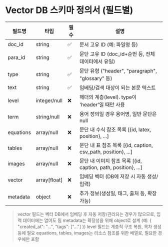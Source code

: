 # Vector DB 스키마 정의서 (필드별)

| 필드명      | 타입         | 필수 | 설명                                                         |
|-------------|--------------|------|--------------------------------------------------------------|
| doc_id      | string       | ✅   | 문서 고유 ID (예: 파일명 등)                                 |
| para_id     | string       | ✅   | 문단 고유 ID (doc_id+순번 등, 전체 데이터에서 유일)           |
| type        | string       | ✅   | 문단 유형 ("header", "paragraph", "glossary" 등)             |
| text        | string       | ✅   | 임베딩/검색 대상이 되는 본문 텍스트                           |
| level       | integer/null | ❌   | 헤더의 계층(level). type이 'header'일 때만 사용              |
| term        | string/null  | ❌   | 용어 정의일 경우 용어명, 일반 문단은 null                    |
| equations   | array/null   | ❌   | 문단 내 수식 참조 목록 [{id, latex, position}, ...]          |
| tables      | array/null   | ❌   | 문단 내 표 참조 목록 [{id, caption, csv_path, position}, ...] |
| images      | array/null   | ❌   | 문단 내 이미지 참조 목록 [{id, caption, path, position}, ...] |
| vector      | array[float] | ❌   | 임베딩 벡터 (DB에 저장 시 자동 생성/입력)                    |
| metadata    | object       | ❌   | 추가 정보(생성일, 태그, 출처 등, 확장 가능)                   |

> vector 필드는 벡터 DB에서 임베딩 후 자동 저장/관리되는 경우가 많으므로, 입력 데이터에는 없어도 됨
> metadata는 확장성을 위해 object로 설계 (예: { "created_at": "...", "tags": ["..."] })
> level 필드는 계층적 구조 복원, 목차 생성 등에 필요 
> equations, tables, images는 리소스 참조를 위한 배열로, 필요한 경우에만 포함 